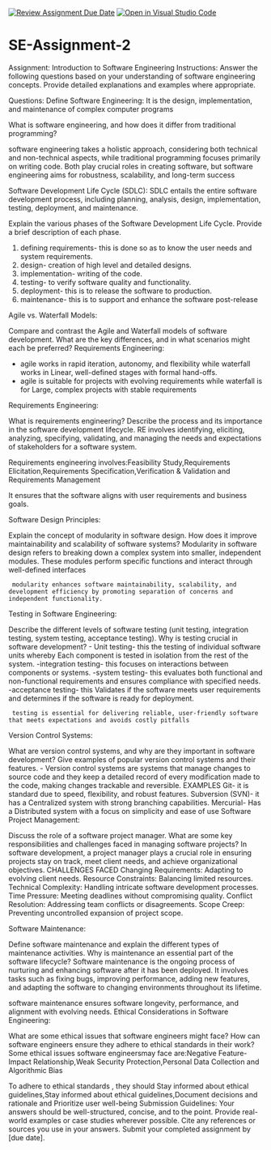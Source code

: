 [![Review Assignment Due Date](https://classroom.github.com/assets/deadline-readme-button-22041afd0340ce965d47ae6ef1cefeee28c7c493a6346c4f15d667ab976d596c.svg)](https://classroom.github.com/a/-ucQIGTc)
[![Open in Visual Studio Code](https://classroom.github.com/assets/open-in-vscode-2e0aaae1b6195c2367325f4f02e2d04e9abb55f0b24a779b69b11b9e10269abc.svg)](https://classroom.github.com/online_ide?assignment_repo_id=15319317&assignment_repo_type=AssignmentRepo)
# SE-Assignment-2
Assignment: Introduction to Software Engineering
Instructions:
Answer the following questions based on your understanding of software engineering concepts. Provide detailed explanations and examples where appropriate.

Questions:
Define Software Engineering:
   It is the design, implementation, and maintenance of complex computer programs

What is software engineering, and how does it differ from traditional programming?

  software engineering takes a holistic approach, considering both technical and non-technical aspects, while traditional programming focuses primarily on writing code. Both play crucial roles in creating software, but software engineering aims for robustness, scalability, and long-term success

Software Development Life Cycle (SDLC):
  SDLC entails the entire software development process, including planning, analysis, design, implementation, testing, deployment, and maintenance.

Explain the various phases of the Software Development Life Cycle. Provide a brief description of each phase.

   1. defining requirements- this is done so as to know the user needs and system requirements.
   2. design- creation of high level and detailed designs.
   3. implementation- writing of the code.
   4. testing- to verify software quality and functionality.
   5. deployment- this is to release the software to production.
   6. maintenance- this is to support and enhance the software post-release

Agile vs. Waterfall Models:

Compare and contrast the Agile and Waterfall models of software development. What are the key differences, and in what scenarios might each be preferred?
Requirements Engineering:

   - agile works in rapid iteration, autonomy, and flexibility while waterfall works in  Linear, well-defined stages with formal hand-offs.
   - agile is suitable for projects with evolving requirements while waterfall is for Large, complex projects with stable requirements

Requirements Engineering:

What is requirements engineering? Describe the process and its importance in the software development lifecycle.
   RE involves identifying, eliciting, analyzing, specifying, validating, and managing the needs and expectations of stakeholders for a software system.

   Requirements engineering involves:Feasibility Study,Requirements Elicitation,Requirements Specification,Verification & Validation and Requirements Management

   It ensures that the software aligns with user requirements and business goals.

Software Design Principles:

Explain the concept of modularity in software design. How does it improve maintainability and scalability of software systems?
    Modularity in software design refers to breaking down a complex system into smaller, independent modules. These modules perform specific functions and interact through well-defined interfaces

     modularity enhances software maintainability, scalability, and development efficiency by promoting separation of concerns and independent functionality.

Testing in Software Engineering:

Describe the different levels of software testing (unit testing, integration testing, system testing, acceptance testing). Why is testing crucial in software development?
     - Unit testing- this the testing of individual software units whereby  Each component is tested in isolation from the rest of the system.
     -integration testing- this  focuses on interactions between components or systems.
     -system testing- this  evaluates both functional and non-functional requirements and ensures compliance with specified needs.
     -acceptance testing- this  Validates if the software meets user requirements and determines if the software is ready for deployment.

     testing is essential for delivering reliable, user-friendly software that meets expectations and avoids costly pitfalls
Version Control Systems:

What are version control systems, and why are they important in software development? Give examples of popular version control systems and their features.
    - Version control systems are systems that manage changes to source code and they keep a detailed record of every modification made to the code, making changes trackable and reversible.
    EXAMPLES
    Git- it is standard due to speed, flexibility, and robust features.
    Subversion (SVN)- it has a Centralized system with strong branching capabilities.
    Mercurial- Has a Distributed system with a focus on simplicity and ease of use
Software Project Management:

Discuss the role of a software project manager. What are some key responsibilities and challenges faced in managing software projects?
    In software development, a project manager plays a crucial role in ensuring projects stay on track, meet client needs, and achieve organizational objectives.
    CHALLENGES FACED 
    Changing Requirements: Adapting to evolving client needs.
    Resource Constraints: Balancing limited resources.
Technical Complexity: Handling intricate software development processes.
Time Pressure: Meeting deadlines without compromising quality.
Conflict Resolution: Addressing team conflicts or disagreements.
Scope Creep: Preventing uncontrolled expansion of project scope.

Software Maintenance:

Define software maintenance and explain the different types of maintenance activities. Why is maintenance an essential part of the software lifecycle?
   Software maintenance is the ongoing process of nurturing and enhancing software after it has been deployed. It involves tasks such as fixing bugs, improving performance, adding new features, and adapting the software to changing environments throughout its lifetime.

   software maintenance ensures software longevity, performance, and alignment with evolving needs. 
Ethical Considerations in Software Engineering:

What are some ethical issues that software engineers might face? How can software engineers ensure they adhere to ethical standards in their work?
   Some ethical issues software engineersmay face are:Negative Feature-Impact Relationship,Weak Security Protection,Personal Data Collection and Algorithmic Bias

   To adhere to ethical standards , they should Stay informed about ethical guidelines,Stay informed about ethical guidelines,Document decisions and rationale and Prioritize user well-being
Submission Guidelines:
Your answers should be well-structured, concise, and to the point.
Provide real-world examples or case studies wherever possible.
Cite any references or sources you use in your answers.
Submit your completed assignment by [due date].

